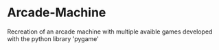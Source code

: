 # Arcade-Machine
 Recreation of an arcade machine with multiple avaible games developed with the python library 'pygame'
